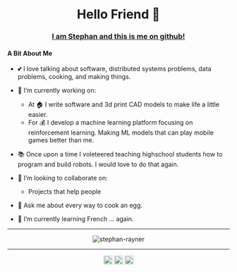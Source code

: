 <h1 align="center"> Hello Friend 👋 </h1>
<h3 align="center"> <a href="https://gist.github.com/stephan-rayner/be75c5050c5e490a3a9194aa6a42b719"> I am Stephan and this is me on github! </a></h3>

#### A Bit About Me
- 💕 I love talking about software, distributed systems problems, data problems, cooking, and making things.

- 🔭 I’m currently working on:
  - At 🏠 I write software and 3d print CAD models to make life a little easier.
  - For 💰 I  develop a machine learning platform focusing on reinforcement learning. Making ML models that can play mobile games better than me.
- 📚 Once upon a time I voleteered teaching highschool students how to program and build robots. I would love to do that again.

- 👯 I’m looking to collaborate on:
  - Projects that help people

- 💬 Ask me about every way to cook an egg.

- 🌱 I’m currently learning French ... again.

<hr />
<p align="center">
  <img src="https://github-readme-stats.vercel.app/api?username=stephan-rayner&show_icons=true&count_private=true" alt="stephan-rayner" /> 
</p>
<hr />

<p align="center">
  <a href="https://linkedin.com/in/stephanrayner/" target="blank"><img align="center" src="https://cdn.jsdelivr.net/npm/simple-icons@3.0.1/icons/linkedin.svg" alt="stephanrayner-linkedin" height="20" width="20" /></a>
<!--   <a href="https://stephan-rayner.medium.com/" target="blank"><img align="center" src="https://cdn.jsdelivr.net/npm/simple-icons@3.0.1/icons/medium.svg" alt="profclems" height="20" width="20" /></a> -->
  <a href="https://stackoverflow.com/users/10173254/stephan-rayner" target="blank"><img align="center" src="https://cdn.jsdelivr.net/npm/simple-icons@3.0.1/icons/stackoverflow.svg" alt="stephan-rayner-stackoverflow" height="20" width="20" /></a>
  <a href="https://twitter.com/clems_dev" target="blank"><img align="center" src="https://cdn.jsdelivr.net/npm/simple-icons@3.0.1/icons/twitter.svg" alt="clems_dev" height="20" width="20" /></a>
  
</p>

<!--
**stephan-rayner/stephan-rayner** is a ✨ _special_ ✨ repository because its `README.md` (this file) appears on your GitHub profile.

Here are some ideas to get you started:

- 🔭 I’m currently working on ...
- 🌱 I’m currently learning ...
- 👯 I’m looking to collaborate on ...
- 🤔 I’m looking for help with ...
- 💬 Ask me about ...
- 📫 How to reach me: ...
- 😄 Pronouns: ...
- ⚡ Fun fact: ...
-->
